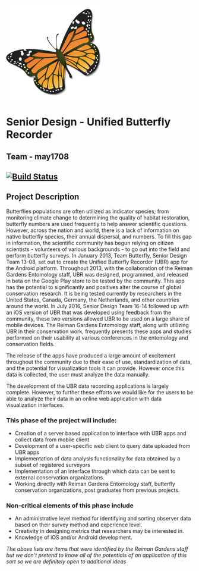 ![](image/monarch.png)
# Senior Design - Unified Butterfly Recorder
## Team - may1708
## [![Build Status](https://travis-ci.com/gtharris/ubr-may1708.svg?token=pCarmKjxsHU9EuwtcrZV&branch=master)](https://travis-ci.com/gtharris/ubr-may1708)

## Project Description
Butterflies populations are often utilized as indicator species; from monitoring climate change to determining the quality of habitat restoration, butterfly numbers are used frequently to help answer scientific questions. However, across the nation and world, there is a lack of information on native butterfly species, their annual dispersal, and numbers. To fill this gap in information, the scientific community has begun relying on citizen scientists - volunteers of various backgrounds - to go out into the field and perform butterfly surveys. In January 2013, Team Butterfly, Senior Design Team 13-08, set out to create the Unified Butterfly Recorder (UBR) app for the Android platform. Throughout 2013, with the collaboration of the Reiman Gardens Entomology staff, UBR was designed, programmed, and released in beta on the Google Play store to be tested by the community. This app has the potential to significantly and positives alter the course of global conservation research. It is being tested currently by researchers in the United States, Canada, Germany, the Netherlands, and other countries around the world. In July 2016, Senior Design Team 16-14 followed up with an iOS version of UBR that was developed using feedback from the community, these two versions allowed UBR to be used on a large share of mobile devices. The Reiman Gardens Entomology staff, along with utilizing UBR in their conservation work, frequently presents these apps and studies performed on their usability at various conferences in the entomology and conservation fields.

The release of the apps have produced a large amount of excitement throughout the community due to their ease of use, standardization of data, and the potential for visualization tools it can provide. However once this data is collected, the user must analyze the data manually.

The development of the UBR data recording applications is largely complete. However, to further these efforts we would like for the users to be able to analyze their data in an online web application with data visualization interfaces.

### This phase of the project will include:

* Creation of a server based application to interface with UBR apps and collect data from mobile client
* Development of a user-specific web client to query data uploaded from UBR apps
* Implementation of data analysis functionality for data obtained by a subset of registered surveyors
* Implementation of an interface through which data can be sent to external conservation organizations.
* Working directly with Reiman Gardens Entomology staff, butterfly conservation organizations, post graduates from previous projects.

### Non-critical elements of this phase include

* An administrative level method for identifying and sorting observer data based on their survey method and experience level.
* Creativity in designing metrics that researchers may be interested in.
* Knowledge of iOS and/or Android development.

*The above lists are items that were identified by the Reiman Gardens staff but we don’t pretend to know all of the potentials of an application of this sort so we are definitely open to additional ideas*

